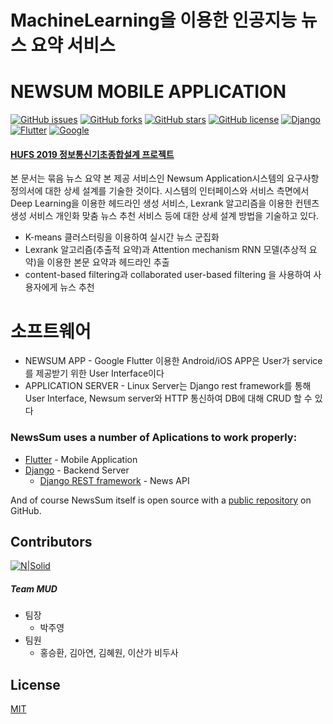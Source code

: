 # MachineLearning을 이용한 인공지능 뉴스 요약 서비스
# NEWSUM MOBILE APPLICATION

[![GitHub issues](https://img.shields.io/github/issues/Juyoung4/MUD)](https://github.com/Juyoung4/MUD/issues) [![GitHub forks](https://img.shields.io/github/forks/Juyoung4/MUD)](https://github.com/Juyoung4/MUD/network) [![GitHub stars](https://img.shields.io/github/stars/Juyoung4/MUD)](https://github.com/Juyoung4/MUD/stargazers) [![GitHub license](https://img.shields.io/github/license/Juyoung4/MUD)](https://github.com/Juyoung4/MUD/blob/master/LICENSE) [![Django](https://img.shields.io/badge/Django-Python-orange?logo=Django)](https://www.djangoproject.com/) [![Flutter](https://img.shields.io/badge/Flutter-mobile-blue?logo=Flutter)](https://flutter.dev/) [![Google](https://img.shields.io/badge/Google-Cloude%20Server-yellow?logo=google)](https://cloud.google.com/) 

#### [HUFS 2019 정보통신기초종합설계 프로젝트](http://mclab.hufs.ac.kr/wiki/Lectures/CAP/2019/Results/Team_MUD)

본 문서는 묶음 뉴스 요약 본 제공 서비스인 Newsum Application시스템의 요구사항정의서에 대한 상세 설계를 기술한 것이다. 시스템의 인터페이스와 서비스 측면에서 Deep Learning을 이용한 헤드라인 생성 서비스, Lexrank 알고리즘을 이용한 컨텐츠 생성 서비스 개인화 맞춤 뉴스 추천 서비스 등에 대한 상세 설계 방법을 기술하고 있다.

- K-means 클러스터링을 이용하여 실시간 뉴스 군집화
- Lexrank 알고리즘(추출적 요약)과 Attention mechanism RNN 모델(추상적 요약)을 이용한 본문 요약과 헤드라인 추출
- content-based filtering과 collaborated user-based filtering 을 사용하여 사용자에게 뉴스 추천

# 소프트웨어

  - NEWSUM APP - Google Flutter 이용한 Android/iOS APP은 User가 service를 제공받기 위한 User Interface이다 
  - APPLICATION SERVER - Linux Server는 Django rest framework를 통해 User Interface, Newsum server와 HTTP 통신하여 DB에 대해 CRUD 할 수 있다

### NewsSum uses a number of Aplications to work properly:

* [Flutter](https://github.com/flutter/flutter/blob/master/README.md) - Mobile Application
* [Django](https://www.djangoproject.com/) - Backend Server
    - [Django REST framework](https://www.django-rest-framework.org/) - News API

And of course NewsSum itself is open source with a [public repository](https://github.com/Juyoung4/MUD)
 on GitHub.

Contributors
----
[![N|Solid](https://i.ibb.co/qJgSYnR/image.png)](https://github.com/Juyoung4/MUD/graphs/contributors)

##### Team MUD
- 팀장
    - 박주영
- 팀원
    - 홍승환, 김아연, 김혜원, 이산가 비두사

License
----

[MIT](https://github.com/Juyoung4/MUD/blob/master/LICENSE)
